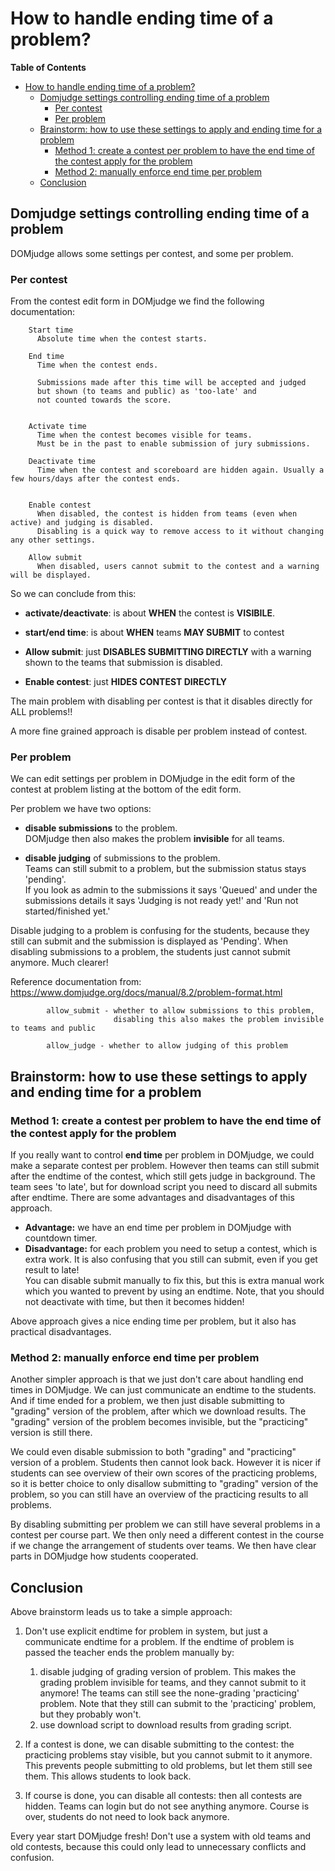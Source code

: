 

# How to handle ending time of a problem?

**Table of Contents**
<!--ts-->
* [How to handle ending time of a problem?](#how-to-handle-ending-time-of-a-problem)
   * [Domjudge settings controlling ending time of a problem](#domjudge-settings-controlling-ending-time-of-a-problem)
      * [Per contest](#per-contest)
      * [Per problem](#per-problem)
   * [Brainstorm: how to use these settings to apply and ending time for a problem](#brainstorm-how-to-use-these-settings-to-apply-and-ending-time-for-a-problem)
      * [Method 1: create a contest per problem to have the end time of the contest apply for the problem](#method-1-create-a-contest-per-problem-to-have-the-end-time-of-the-contest-apply-for-the-problem)
      * [Method 2: manually enforce end time per problem](#method-2-manually-enforce-end-time-per-problem)
   * [Conclusion](#conclusion)
<!--te-->


## Domjudge settings controlling ending time of a problem 

DOMjudge allows some settings per contest, and some per problem.

### Per contest

 
  From the contest edit form in DOMjudge we find the
  following documentation: 

        Start time
          Absolute time when the contest starts.

        End time
          Time when the contest ends. 
  
          Submissions made after this time will be accepted and judged 
          but shown (to teams and public) as 'too-late' and 
          not counted towards the score.
   

        Activate time
          Time when the contest becomes visible for teams. 
          Must be in the past to enable submission of jury submissions.

        Deactivate time
          Time when the contest and scoreboard are hidden again. Usually a few hours/days after the contest ends.
          

        Enable contest
          When disabled, the contest is hidden from teams (even when active) and judging is disabled. 
          Disabling is a quick way to remove access to it without changing any other settings.

        Allow submit
          When disabled, users cannot submit to the contest and a warning will be displayed.
   


So we can conclude from this:
 
 * **activate/deactivate**: is about **WHEN** the contest is  **VISIBILE**.
   
 * **start/end time**: is about **WHEN** teams **MAY SUBMIT** to contest
      
 * **Allow submit**:  just **DISABLES SUBMITTING DIRECTLY** with a warning shown to the teams that submission is disabled.
                    
 * **Enable contest**:  just **HIDES CONTEST DIRECTLY**

    
The main problem with disabling per contest is that it disables directly for ALL problems!!

A more fine grained approach is disable per problem instead of contest.
   
### Per problem 

We can edit settings per problem in DOMjudge in the edit form of the contest  at problem listing at the bottom of the edit form.

Per problem we have two options:

 * **disable submissions** to the problem.<br> DOMjudge then also makes the problem **invisible** for all teams.
 
 * **disable judging** of submissions to the problem. <br>Teams can still submit to a problem, but the submission status stays 'pending'. <br>If you look as admin to the submissions it says 'Queued' and under the submissions details it says 'Judging is not ready yet!'  and 'Run not started/finished yet.'


Disable judging to a problem is confusing for the students, because they still can submit and 
the submission is displayed as 'Pending'. 
When disabling submissions to a problem, the students just cannot submit anymore. Much clearer!

Reference documentation from:
  https://www.domjudge.org/docs/manual/8.2/problem-format.html
     
            allow_submit - whether to allow submissions to this problem, 
                           disabling this also makes the problem invisible to teams and public
            
            allow_judge - whether to allow judging of this problem



        
 
## Brainstorm: how to use these settings to apply and ending time for a problem

### Method 1: create a contest per problem to have the end time of the contest apply for the problem

If you really want to control **end time** per problem in DOMjudge,  we could make a separate contest per problem.
However then teams can still submit after the endtime of the contest, which still gets judge in background. 
The team sees 'to late', but for download script you need to discard all submits after endtime. 
There are some advantages and disadvantages of this approach.

* **Advantage:** we have an end time per problem in DOMjudge with countdown timer.
* **Disadvantage:** for each problem you need to setup a contest, which is extra work. It is also confusing that you still can submit, even if you get result to late!<br>
  You can disable submit manually to fix this, but this is extra manual work which you wanted to prevent by using an endtime. Note, that you should not deactivate with time, but then it becomes hidden!

Above approach gives a nice ending time per problem, but it also has practical disadvantages.     
     
### Method 2: manually enforce end time per problem

Another simpler approach is that we just don't care about handling end times in DOMjudge. We can just communicate an endtime to the students. And if time ended for a problem, we then just disable submitting to "grading" version of the problem, after which we download results. The "grading" version of the problem becomes invisible, but the "practicing" version is still there.
       
We could even disable submission to both "grading" and "practicing" version of a problem. Students then cannot look back. However it is nicer if students can see overview of their own scores of the practicing problems, so it is better choice to only disallow submitting to  "grading" version of the problem, so you can still have an overview of the practicing results to all problems.
       
By disabling submitting per problem we can still have several problems in a contest per course part.
We then only need a different contest in the course if we change the arrangement of students over teams.
We then have clear parts in DOMjudge how students cooperated.
    
## Conclusion
       
Above brainstorm leads us to take a simple approach:
     
 1. Don't use explicit endtime for problem in system, but just a communicate endtime for a problem.
  If the endtime of problem is passed the teacher ends the problem manually by: 

    1. disable judging of grading version of problem. 
        This makes the grading problem invisible for teams, and they cannot submit to it anymore!
        The teams can still see the none-grading 'practicing' problem.  Note that they still can submit to the 'practicing' problem, but they probably won't.
    2. use download script to download results from grading script.
      
     
 2. If a contest is done, we can disable submitting to the contest: the practicing problems stay visible, but you cannot submit to it anymore. This prevents people submitting to old problems, but let them still see them. This allows students to look back.     
        
 3. If course is done, you can disable all contests: then all contests are hidden. Teams can login but do not see anything anymore. Course is over, students do not need to look back anymore.
       

Every year start DOMjudge fresh! Don't use a system with old teams and old contests, because this
could only lead to unnecessary conflicts and confusion. 
